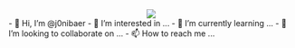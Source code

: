 <div align="center" style"border-radius:15px">
  <img src="https://cdn.discordapp.com/attachments/895902603580440596/903991233146396722/2021-10-30.png?size=4096" style"width: 100%;border-radius:15px">
</div>
- 👋 Hi, I’m @j0nibaer 
- 👀 I’m interested in ...
- 🌱 I’m currently learning ...
- 💞️ I’m looking to collaborate on ...
- 📫 How to reach me ...

<!---
j0nibaer/j0nibaer is a ✨ special ✨ repository because its `README.md` (this file) appears on your GitHub profile.
You can click the Preview link to take a look at your changes.
--->
